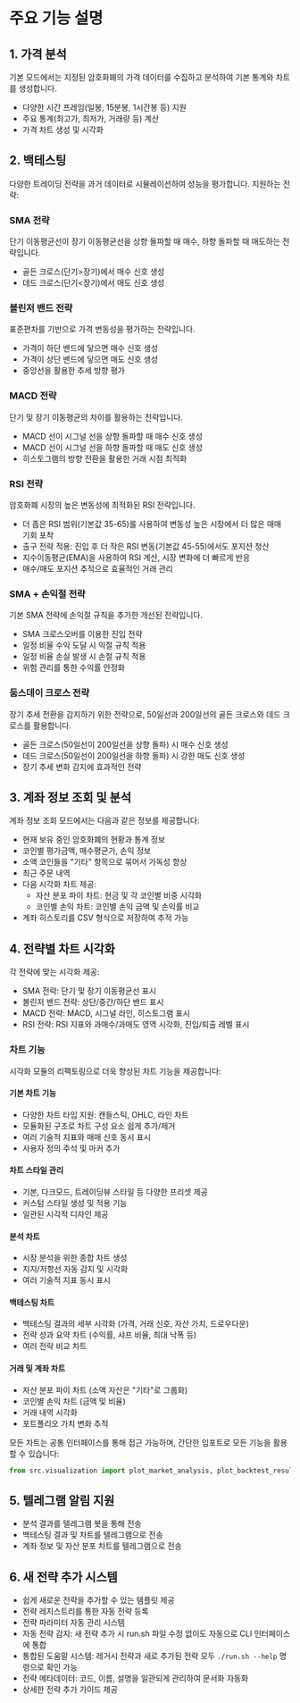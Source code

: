 # 주요 기능 설명

## 1. 가격 분석
기본 모드에서는 지정된 암호화폐의 가격 데이터를 수집하고 분석하여 기본 통계와 차트를 생성합니다.
- 다양한 시간 프레임(일봉, 15분봉, 1시간봉 등) 지원
- 주요 통계(최고가, 최저가, 거래량 등) 계산
- 가격 차트 생성 및 시각화

## 2. 백테스팅
다양한 트레이딩 전략을 과거 데이터로 시뮬레이션하여 성능을 평가합니다. 지원하는 전략:

### SMA 전략
단기 이동평균선이 장기 이동평균선을 상향 돌파할 때 매수, 하향 돌파할 때 매도하는 전략입니다.
- 골든 크로스(단기>장기)에서 매수 신호 생성
- 데드 크로스(단기<장기)에서 매도 신호 생성

### 볼린저 밴드 전략
표준편차를 기반으로 가격 변동성을 평가하는 전략입니다.
- 가격이 하단 밴드에 닿으면 매수 신호 생성
- 가격이 상단 밴드에 닿으면 매도 신호 생성
- 중앙선을 활용한 추세 방향 평가

### MACD 전략
단기 및 장기 이동평균의 차이를 활용하는 전략입니다.
- MACD 선이 시그널 선을 상향 돌파할 때 매수 신호 생성
- MACD 선이 시그널 선을 하향 돌파할 때 매도 신호 생성
- 히스토그램의 방향 전환을 활용한 거래 시점 최적화

### RSI 전략
암호화폐 시장의 높은 변동성에 최적화된 RSI 전략입니다.
- 더 좁은 RSI 범위(기본값 35-65)를 사용하여 변동성 높은 시장에서 더 많은 매매 기회 포착
- 출구 전략 적용: 진입 후 더 작은 RSI 변동(기본값 45-55)에서도 포지션 청산
- 지수이동평균(EMA)을 사용하여 RSI 계산, 시장 변화에 더 빠르게 반응
- 매수/매도 포지션 추적으로 효율적인 거래 관리

### SMA + 손익절 전략
기본 SMA 전략에 손익절 규칙을 추가한 개선된 전략입니다.
- SMA 크로스오버를 이용한 진입 전략
- 일정 비율 수익 도달 시 익절 규칙 적용
- 일정 비율 손실 발생 시 손절 규칙 적용
- 위험 관리를 통한 수익률 안정화

### 둠스데이 크로스 전략
장기 추세 전환을 감지하기 위한 전략으로, 50일선과 200일선의 골든 크로스와 데드 크로스를 활용합니다.
- 골든 크로스(50일선이 200일선을 상향 돌파) 시 매수 신호 생성
- 데드 크로스(50일선이 200일선을 하향 돌파) 시 강한 매도 신호 생성
- 장기 추세 변화 감지에 효과적인 전략

## 3. 계좌 정보 조회 및 분석
계좌 정보 조회 모드에서는 다음과 같은 정보를 제공합니다:
- 현재 보유 중인 암호화폐의 현황과 통계 정보
- 코인별 평가금액, 매수평균가, 손익 정보
- 소액 코인들을 "기타" 항목으로 묶어서 가독성 향상
- 최근 주문 내역
- 다음 시각화 차트 제공:
  - 자산 분포 파이 차트: 현금 및 각 코인별 비중 시각화
  - 코인별 손익 차트: 코인별 손익 금액 및 손익률 비교
- 계좌 히스토리를 CSV 형식으로 저장하여 추적 가능

## 4. 전략별 차트 시각화
각 전략에 맞는 시각화 제공:
- SMA 전략: 단기 및 장기 이동평균선 표시
- 볼린저 밴드 전략: 상단/중간/하단 밴드 표시
- MACD 전략: MACD, 시그널 라인, 히스토그램 표시
- RSI 전략: RSI 지표와 과매수/과매도 영역 시각화, 진입/퇴출 레벨 표시

### 차트 기능

시각화 모듈의 리팩토링으로 더욱 향상된 차트 기능을 제공합니다:

#### 기본 차트 기능
- 다양한 차트 타입 지원: 캔들스틱, OHLC, 라인 차트
- 모듈화된 구조로 차트 구성 요소 쉽게 추가/제거
- 여러 기술적 지표와 매매 신호 동시 표시
- 사용자 정의 주석 및 마커 추가

#### 차트 스타일 관리
- 기본, 다크모드, 트레이딩뷰 스타일 등 다양한 프리셋 제공
- 커스텀 스타일 생성 및 적용 기능
- 일관된 시각적 디자인 제공

#### 분석 차트
- 시장 분석을 위한 종합 차트 생성
- 지지/저항선 자동 감지 및 시각화
- 여러 기술적 지표 동시 표시

#### 백테스팅 차트
- 백테스팅 결과의 세부 시각화 (가격, 거래 신호, 자산 가치, 드로우다운)
- 전략 성과 요약 차트 (수익률, 샤프 비율, 최대 낙폭 등)
- 여러 전략 비교 차트

#### 거래 및 계좌 차트
- 자산 분포 파이 차트 (소액 자산은 "기타"로 그룹화)
- 코인별 손익 차트 (금액 및 비율)
- 거래 내역 시각화
- 포트폴리오 가치 변화 추적

모든 차트는 공통 인터페이스를 통해 접근 가능하며, 간단한 임포트로 모든 기능을 활용할 수 있습니다:

```python
from src.visualization import plot_market_analysis, plot_backtest_results, plot_asset_distribution
```

## 5. 텔레그램 알림 지원
- 분석 결과를 텔레그램 봇을 통해 전송
- 백테스팅 결과 및 차트를 텔레그램으로 전송
- 계좌 정보 및 자산 분포 차트를 텔레그램으로 전송

## 6. 새 전략 추가 시스템
- 쉽게 새로운 전략을 추가할 수 있는 템플릿 제공
- 전략 레지스트리를 통한 자동 전략 등록
- 전략 파라미터 자동 관리 시스템
- 자동 전략 감지: 새 전략 추가 시 run.sh 파일 수정 없이도 자동으로 CLI 인터페이스에 통합
- 통합된 도움말 시스템: 레거시 전략과 새로 추가된 전략 모두 `./run.sh --help` 명령으로 확인 가능
- 전략 메타데이터: 코드, 이름, 설명을 일관되게 관리하여 문서화 자동화
- 상세한 전략 추가 가이드 제공 